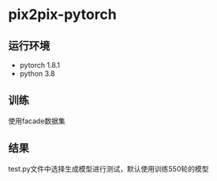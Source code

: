 # pix2pix-pytorch


## 运行环境
+ pytorch 1.8.1 
+ python 3.8


## 训练
使用facade数据集

## 结果
test.py文件中选择生成模型进行测试，默认使用训练550轮的模型


